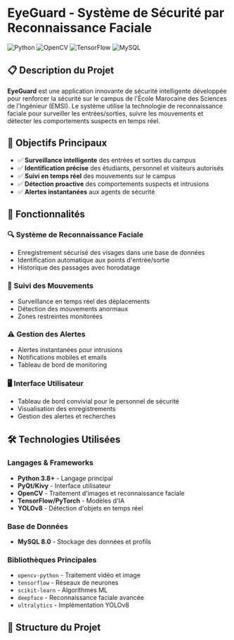 # EyeGuard - Système de Sécurité par Reconnaissance Faciale

![Python](https://img.shields.io/badge/Python-3.8%2B-blue)
![OpenCV](https://img.shields.io/badge/OpenCV-4.x-green)
![TensorFlow](https://img.shields.io/badge/TensorFlow-2.x-orange)
![MySQL](https://img.shields.io/badge/MySQL-8.0-blue)

## 📋 Description du Projet

**EyeGuard** est une application innovante de sécurité intelligente développée pour renforcer la sécurité sur le campus de l'École Marocaine des Sciences de l'Ingénieur (EMSI). Le système utilise la technologie de reconnaissance faciale pour surveiller les entrées/sorties, suivre les mouvements et détecter les comportements suspects en temps réel.

## 🎯 Objectifs Principaux

- ✅ **Surveillance intelligente** des entrées et sorties du campus
- ✅ **Identification précise** des étudiants, personnel et visiteurs autorisés
- ✅ **Suivi en temps réel** des mouvements sur le campus
- ✅ **Détection proactive** des comportements suspects et intrusions
- ✅ **Alertes instantanées** aux agents de sécurité

## 🚀 Fonctionnalités

### 🔍 Système de Reconnaissance Faciale
- Enregistrement sécurisé des visages dans une base de données
- Identification automatique aux points d'entrée/sortie
- Historique des passages avec horodatage

### 📍 Suivi des Mouvements
- Surveillance en temps réel des déplacements
- Détection des mouvements anormaux
- Zones restreintes monitorées

### ⚠️ Gestion des Alertes
- Alertes instantanées pour intrusions
- Notifications mobiles et emails
- Tableau de bord de monitoring

### 🖥️ Interface Utilisateur
- Tableau de bord convivial pour le personnel de sécurité
- Visualisation des enregistrements
- Gestion des alertes et recherches

## 🛠️ Technologies Utilisées

### Langages & Frameworks
- **Python 3.8+** - Langage principal
- **PyQt/Kivy** - Interface utilisateur
- **OpenCV** - Traitement d'images et reconnaissance faciale
- **TensorFlow/PyTorch** - Modèles d'IA
- **YOLOv8** - Détection d'objets en temps réel

### Base de Données
- **MySQL 8.0** - Stockage des données et profils

### Bibliothèques Principales
- `opencv-python` - Traitement vidéo et image
- `tensorflow` - Réseaux de neurones
- `scikit-learn` - Algorithmes ML
- `deepface` - Reconnaissance faciale avancée
- `ultralytics` - Implémentation YOLOv8

## 📁 Structure du Projet
